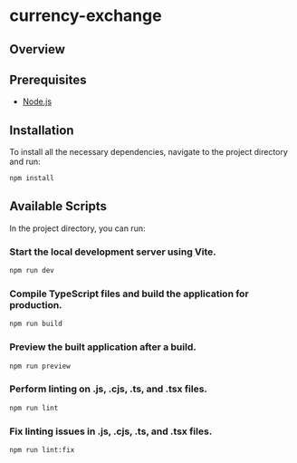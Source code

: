 # currency-exchange

## Overview

## Prerequisites
- [Node.js](https://nodejs.org/en/)

## Installation
To install all the necessary dependencies, navigate to the project directory and run:
```bash
npm install
```

## Available Scripts

In the project directory, you can run:


### Start the local development server using Vite.
```bash
npm run dev
 ```

### Compile TypeScript files and build the application for production.
```bash
npm run build
 ```

### Preview the built application after a build.
```bash
npm run preview
 ```

### Perform linting on .js, .cjs, .ts, and .tsx files.
```bash
npm run lint
 ```

### Fix linting issues in .js, .cjs, .ts, and .tsx files.
```bash
npm run lint:fix
 ```
